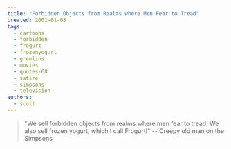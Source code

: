 ```yaml
---
title: "Forbidden Objects from Realms where Men Fear to Tread"
created: 2001-01-03
tags: 
  - cartoons
  - forbidden
  - frogurt
  - frozenyogurt
  - gremlins
  - movies
  - quotes-68
  - satire
  - simpsons
  - television
authors: 
  - scott
---
```


> "We sell forbidden objects from realms where men fear to tread. We also sell frozen yogurt, which I call Frogurt!" \-- Creepy old man on the Simpsons
